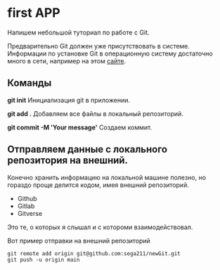 # first APP

Напишем небольшой туториал по работе с Git.

Предварительно Git должен уже присутствовать в системе.  Информации по установке Git в операционную систему достаточно много в сети, например на этом [сайте](https://git-scm.com/book/ru/v2/Введение-Установка-Git).

## Команды

**git init**  Инициализация git в приложении.

**git add .**  Добавляем все файлы в локальный репозиторий.

**git commit -M 'Your message'**  Создаем коммит.

## Отправляем данные с локального репозитория на внешний.

Конечно хранить информацию на локальной машине полезно, но гораздо проще делится кодом, имея внешний репозиторий. 

- Github
- Gitlab
- Gitverse

Это те, о которых я слышал  и с котороми взаимодействовал.

Вот пример отправки на внешний репозиторий

```git
git remote add origin git@github.com:sega211/newGit.git
git push -u origin main
```



